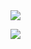 <img src="https://capsule-render.vercel.app/api?type=waving&color=0%:ffabe1,100%:ffe6f7&height=300&section=header&text=capsule%20render&fontSize=90" />

<a href="https://www.instagram.com/hh__moa/" target="_blank"><img src="https://img.shields.io/badge/instagram-C689C6?style=flat-square&logo=instagram&logoColor=white"></a>
